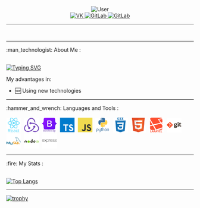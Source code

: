 <div align="center">
  <img src="https://img.icons8.com/bubbles/512/man-browser-window.png" width="350" alt="User"/>
</div>
<div align="center">
  <a href="https://vk.com/bigblackpapik">
    <img src="https://img.shields.io/badge/VK-blue?style=for-the-badge&logo=vk&logoColor=white" alt="VK"/>
  </a>
  <a href="https://gitlab.com/0-MR-WIZARD-0">
    <img src="https://img.shields.io/badge/GitLab-orange?style=for-the-badge&logo=gitlab&logoColor=white" alt="GitLab"/>
  </a>
  <a href="https://t.me/boris_zunnunov">
    <img src="https://img.shields.io/badge/Telegram-blue?style=for-the-badge&logo=telegram&logoColor=white" alt="GitLab"/>
  </a>
</div>
<hr/>
<div align="center" >
  <img src="https://komarev.com/ghpvc/?username=0-MR-WIZARD-0&style=flat-square&color=blue" alt=""/>
</div>
<hr/>
<div>
  :man_technologist: About Me : <br><br>
  
  [![Typing SVG](https://readme-typing-svg.herokuapp.com?color=%2336BCF7&lines=I+am+Full+Stack+Developer+💻)](https://git.io/typing-svg)
  
  My advantages in:
  
  - 🆕 Using new technologies

</div>
<hr/>
:hammer_and_wrench: Languages and Tools :<br><br>
<div>
  <img src="https://github.com/devicons/devicon/blob/master/icons/react/react-original-wordmark.svg" title="React" alt="React" width="40" height="40"/>&nbsp;
  <img src="https://github.com/devicons/devicon/blob/master/icons/redux/redux-original.svg" title="Redux" alt="Redux " width="40" height="40"/>&nbsp;
  <img src="https://github.com/devicons/devicon/blob/master/icons/bootstrap/bootstrap-original-wordmark.svg" title="Bootstrap" alt="Bootstrap" width="40" height="40"/>&nbsp;
  <img src="https://github.com/devicons/devicon/blob/master/icons/typescript/typescript-original.svg" title="typescript" alt="typescript" width="40" height="40"/>&nbsp;
  <img src="https://github.com/devicons/devicon/blob/master/icons/javascript/javascript-original.svg" title="JavaScript" alt="JavaScript" width="40" height="40"/>&nbsp;
  <img src="https://github.com/devicons/devicon/blob/master/icons/python/python-original-wordmark.svg"  title="python" alt="python" width="40" height="40"/>&nbsp;
  <img src="https://github.com/devicons/devicon/blob/master/icons/css3/css3-plain-wordmark.svg"  title="CSS3" alt="CSS" width="40" height="40"/>&nbsp;
  <img src="https://github.com/devicons/devicon/blob/master/icons/html5/html5-original.svg" title="HTML5" alt="HTML" width="40" height="40"/>&nbsp;
  <img src="https://github.com/devicons/devicon/blob/master/icons/laravel/laravel-plain-wordmark.svg" title="laravel" alt="laravel" width="40" height="40"/>&nbsp;
  <img src="https://github.com/devicons/devicon/blob/master/icons/git/git-original-wordmark.svg" title="Git" alt="Git" width="40" height="40"/>
  <img src="https://github.com/devicons/devicon/blob/master/icons/mysql/mysql-original-wordmark.svg" title="mysql" alt="mysql" width="40" height="40"/>&nbsp;
  <img src="https://github.com/devicons/devicon/blob/master/icons/nodejs/nodejs-original-wordmark.svg" title="NodeJS" alt="NodeJS" width="40" height="40"/>&nbsp;
  <img src="https://github.com/devicons/devicon/blob/master/icons/express/express-original-wordmark.svg" title="express" alt="express" width="40" height="40"/>
</div>
<hr/>
:fire: My Stats :<br><br>

[![Top Langs](https://github-readme-stats.vercel.app/api/top-langs/?username=0-MR-WIZARD-0&layout=demo&theme=tokyonight)](https://github.com/anuraghazra/github-readme-stats)
  
---

[![trophy](https://github-profile-trophy.vercel.app/?username=0-MR-WIZARD-0&margin-w=15)](https://github.com/ryo-ma/github-profile-trophy)

<!-- ![GitHub Snake Light](github-snake.svg#gh-light-mode-only) -->

<!-- ![GitHub Snake dark](github-snake-dark.svg#gh-dark-mode-only) -->

